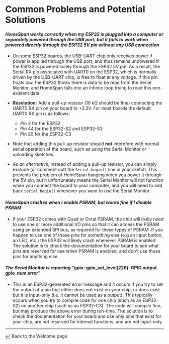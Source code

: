 # Common Problems and Potential Solutions

#### *HomeSpan works correctly when my ESP32 is plugged into a computer or separately powered through the USB port, but it fails to work when powered directly through the ESP32 5V pin without any USB connection*

* On some ESP32 boards, the USB-UART chip only receives power if power is applied through the USB port, and thus remains unpowered if the ESP32 is powered solely through the ESP32 5V pin.  As a result, the Serial RX pin associated with UART0 on the ESP32, which is normally driven by the USB-UART chip, is free to float at any voltage.  If this pin floats low, the ESP32 thinks there is data to be read from the Serial Monitor, and HomeSpan falls into an infinite loop trying to read this non-existent data.

* **Resolution:**  Add a pull-up resistor (10 kΩ should be fine) connecting the UART0 RX pin on your board to +3.3V.  For most boards the default UART0 RX pin is as follows:

  * Pin 3 for the ESP32
  * Pin 44 for the ESP32-S2 and ESP32-S3
  * Pin 20 for the ESP32-C3

* Note that adding this pull-up resistor should **not** interefere with normal serial operation of the board, such as using the Serial Monitor or uploading sketches.

* *As an alternative*, instead of adding a pull-up resistor, you can simply exclude (or comment out) the `Serial.begin()` line in your sketch.  This prevents the problem of HomeSpan hanging when you power it through the 5V pin, but it unfortunately means the Serial Monitor will not function when you connect the board to your computer, and you will need to add back `Serial.begin()` whenever you want to use the Serial Monitor.

#### *HomeSpan crashes when I enable PSRAM, but works fine if I disable PSRAM*

* If your ESP32 comes with Quad or Octal PSRAM, the chip will likely need to use one or more additional I/O pins so that it can access the PSRAM using an extended SPI bus, as required for these types of PSRAM.  If you happen to use one of those pins for something else (e.g an input button, an LED, etc.) the ESP32 will likely crash whenever PSRAM is enabled.  The solution is to check the documentation for your board to see what pins are reserved for use when PSRAM is enabled, and don't use those pins for anything else.

#### *The Serial Monitor is reporting* "gpio: gpio_set_level(226): GPIO output gpio_num error"

* This is an ESP32-generated error message and it occurs if you try to set the output of a pin that either does not exist on your chip, or does exist but it is input-only (i.e. it cannot be used as a output).  This typically occurs when you try to compile code for one chip (such as an ESP32-S2) on another chip (such as an ESP32-C3).  The code will compile fine, but may produce the above error during run-time.  The solution is to check the documentation for your board and use only pins that exist for your chip, are not reserved for internal functions, and are not input-only.

---

[↩️](../README.md) Back to the Welcome page

